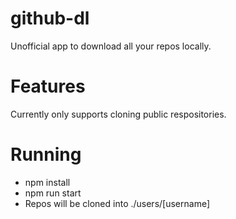 # github-dl
Unofficial app to download all your repos locally.

# Features
Currently only supports cloning public respositories.

# Running
- npm install
- npm run start
- Repos will be cloned into ./users/[username]